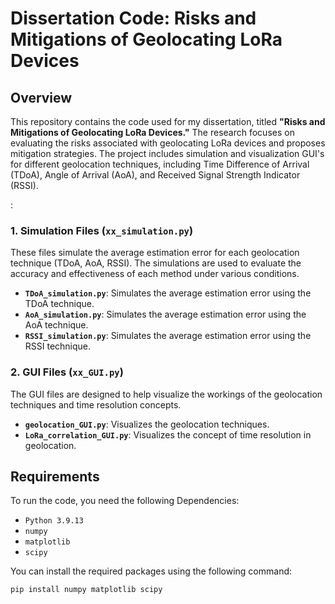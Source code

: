 # Dissertation Code: Risks and Mitigations of Geolocating LoRa Devices

## Overview

This repository contains the code used for my dissertation, titled **"Risks and Mitigations of Geolocating LoRa Devices."** The research focuses on evaluating the risks associated with geolocating LoRa devices and proposes mitigation strategies. The project includes simulation and visualization GUI's for different geolocation techniques, including Time Difference of Arrival (TDoA), Angle of Arrival (AoA), and Received Signal Strength Indicator (RSSI).

:
### 1. Simulation Files (`xx_simulation.py`)

These files simulate the average estimation error for each geolocation technique (TDoA, AoA, RSSI). The simulations are used to evaluate the accuracy and effectiveness of each method under various conditions.

- **`TDoA_simulation.py`**: Simulates the average estimation error using the TDoA technique.
- **`AoA_simulation.py`**: Simulates the average estimation error using the AoA technique.
- **`RSSI_simulation.py`**: Simulates the average estimation error using the RSSI technique.

### 2. GUI Files (`xx_GUI.py`)

The GUI files are designed to help visualize the workings of the geolocation techniques and time resolution concepts. 

- **`geolocation_GUI.py`**: Visualizes the  geolocation techniques.
- **`LoRa_correlation_GUI.py`**: Visualizes the concept of time resolution in geolocation.

## Requirements

To run the code, you need the following Dependencies:
- `Python 3.9.13`
- `numpy`
- `matplotlib`
- `scipy`

You can install the required packages using the following command:

```bash
pip install numpy matplotlib scipy
